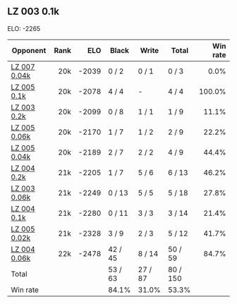 ## LZ 003 0.1k ##

ELO: -2265

Opponent | Rank | ELO | Black | Write | Total | Win rate
---------|-----:|----:|-------|-------|-------|-------:
[LZ 007 0.04k](LZ%20007%200.04k.md) | 20k | -2039 | 0 / 2 | 0 / 1 | 0 / 3 | 0.0%
[LZ 005 0.1k](LZ%20005%200.1k.md) | 20k | -2078 | 4 / 4 | - | 4 / 4 | 100.0%
[LZ 003 0.2k](LZ%20003%200.2k.md) | 20k | -2099 | 0 / 8 | 1 / 1 | 1 / 9 | 11.1%
[LZ 005 0.06k](LZ%20005%200.06k.md) | 20k | -2170 | 1 / 7 | 1 / 2 | 2 / 9 | 22.2%
[LZ 005 0.04k](LZ%20005%200.04k.md) | 20k | -2189 | 2 / 7 | 2 / 2 | 4 / 9 | 44.4%
[LZ 004 0.2k](LZ%20004%200.2k.md) | 21k | -2205 | 1 / 7 | 5 / 6 | 6 / 13 | 46.2%
[LZ 003 0.06k](LZ%20003%200.06k.md) | 21k | -2249 | 0 / 13 | 5 / 5 | 5 / 18 | 27.8%
[LZ 004 0.1k](LZ%20004%200.1k.md) | 21k | -2280 | 0 / 11 | 3 / 3 | 3 / 14 | 21.4%
[LZ 005 0.02k](LZ%20005%200.02k.md) | 21k | -2328 | 3 / 9 | 2 / 3 | 5 / 12 | 41.7%
[LZ 004 0.06k](LZ%20004%200.06k.md) | 22k | -2478 | 42 / 45 | 8 / 14 | 50 / 59 | 84.7%
Total | | | 53 / 63 | 27 / 87 | 80 / 150 | 
Win rate| | | 84.1% | 31.0% | 53.3% | 
